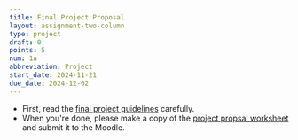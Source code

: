 ```yaml
---
title: Final Project Proposal
layout: assignment-two-column
type: project
draft: 0
points: 5
num: 1a
abbreviation: Project
start_date: 2024-11-21
due_date: 2024-12-02
---
```


<style>
h4 {
    margin: 5px 0;
}
</style>

* First, read the [final project guidelines](final-project) carefully. 
* When you're done, please make a copy of the <a href="https://docs.google.com/document/d/1TurYqnzeyGhZcSTVcdw7Vzn2uYa3eXJ9hB5coGPrn0I/edit?usp=sharing" target="_blank">project propsal worksheet</a> and submit it to the Moodle.